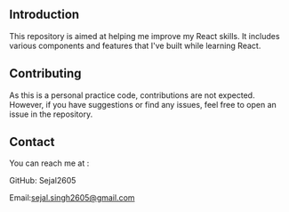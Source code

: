 ## Introduction
This repository is aimed at helping me improve my React skills. It includes various components and features that I've built while learning React.


## Contributing
As this is a personal practice code, contributions are not expected. However, if you have suggestions or find any issues, feel free to open an issue in the repository.


## Contact
You can reach me at :

GitHub: Sejal2605


Email:sejal.singh2605@gmail.com
